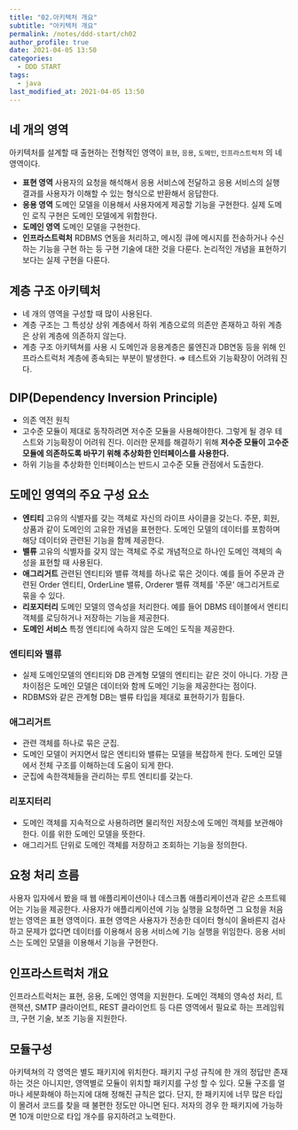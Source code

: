 ```yaml
---
title: "02.아키텍처 개요"
subtitle: "아키텍처 개요"
permalink: /notes/ddd-start/ch02
author_profile: true
date: 2021-04-05 13:50
categories:
  - DDD START
tags:
  - java
last_modified_at: 2021-04-05 13:50
---
```


## 네 개의 영역

아키텍처를 설계할 때 출현하는 전형적인 영역이 `표현`, `응용`, `도메인`, `인프라스트럭처` 의 네 영역이다.

- **표현 영역**
사용자의 요청을 해석해서 응용 서비스에 전달하고 응용 서비스의 실행 결과를 사용자가 이해할 수 있는 형식으로 반환해서 응답한다.
- **응용 영역**
도메인 모델을 이용해서 사용자에게 제공할 기능을 구현한다. 실제 도메인 로직 구현은 도메인 모델에게 위함한다.
- **도메인 영역**
도메인 모델을 구현한다.
- **인프라스트럭처**
RDBMS 연동을 처리하고, 메시징 큐에 메시지를 전송하거나 수신하는 기능을 구현 하는 등 구현 기술에 대한 것을 다룬다. 논리적인 개념을 표현하기보다는 실제 구현을 다룬다.

## 계층 구조 아키텍처

- 네 개의 영역을 구성할 때 많이 사용된다.
- 계층 구조는 그 특성상 상위 계층에서 하위 계층으로의 의존만 존재하고 하위 계층은 상위 계층에 의존하지 않는다.
- 계층 구조 아키텍쳐를 사용 시 도메인과 응용계층은 룰엔진과 DB연동 등을 위해 인프라스트럭처 계층에 종속되는 부분이 발생한다. ⇒ 테스트와 기능확장이 어려워 진다.

## DIP(Dependency Inversion Principle)

- 의존 역전 원칙
- 고수준 모듈이 제대로 동작하려면 저수준 모듈을 사용해야한다. 그렇게 될 경우 테스트와 기능확장이 어려워 진다. 이러한 문제를 해결하기 위해 **저수준 모듈이 고수준 모듈에 의존하도록 바꾸기 위해 추상화한 인터페이스를 사용한다.**
- 하위 기능을 추상화한 인터페이스는 반드시 고수준 모듈 관점에서 도출한다.

## 도메인 영역의 주요 구성 요소

- **엔티티**
고유의 식별자를 갖는 객체로 자신의 라이프 사이클을 갖는다. 주문, 회원, 상품과 같이 도메인의 고유한 개념을 표현한다. 도메인 모델의 데이터를 포함하며 해당 데이터와 관련된 기능을 함께 제공한다.
- **밸류**
고유의 식별자를 갖지 않는 객체로 주로 개념적으로 하나인 도메인 객체의 속성을 표현할 때 사용된다.
- **애그리거트** 
관련된 엔티티와 밸류 객체를 하나로 묶은 것이다. 예를 들어 주문과 관련된 Order 엔티티, OrderLine 밸류, Orderer 밸류 객체를 '주문' 애그리거트로 묶을 수 있다.
- **리포지터리**
도메인 모델의 영속성을 처리한다. 예를 들어 DBMS 테이블에서 엔티티 객체를 로딩하거나 저장하는 기능을 제공한다.
- **도메인 서비스**
특정 엔티티에 속하지 않은 도메인 도직을 제공한다.

### 엔티티와 밸류

- 실제 도메인모델의 엔티티와 DB 관계형 모델의 엔티티는 같은 것이 아니다.
가장 큰 차이점은 도메인 모델은 데이터와 함께 도메인 기능을 제공한다는 점이다.
- RDBMS와 같은 관계형 DB는 밸류 타입을 제대로 표현하기가 힘들다.

### 애그리거트

- 관련 객체를 하나로 묶은 군집.
- 도메인 모델이 커지면서 많은 엔티티와 밸류는 모델을 복잡하게 한다. 도메인 모델에서 전체 구조를 이해하는데 도움이 되게 한다.
- 군집에 속한객체들을 관리하는 루트 엔티티를 갖는다.

### 리포지터리

- 도메인 객체를 지속적으로 사용하려면 물리적인 저장소에 도메인 객체를 보관해야 한다. 이를 위한 도메인 모델을 뜻한다.
- 애그리거트 단위로 도메인 객체를 저장하고 조회하는 기능을 정의한다.

## 요청 처리 흐름

사용자 입자에서 봤을 때 웹 애플리케이션이나 데스크톱 애플리케이션과 같은 소프트웨어는 기능을 제공한다. 사용자가 애플리케이션에 기능 실행을 요청하면 그 요청을 처음 받는 영역은 표현 영역이다. 표현 영역은 사용자가 전송한 데이터 형식이 올바른지 검사하고 문제가 없다면 데이터를 이용해서 응용 서비스에 기능 실행을 위임한다. 응용 서비스는 도메인 모델을 이용해서 기능을 구현한다.

## 인프라스트럭처 개요

인프라스트럭처는 표현, 응용, 도메인 영역을 지원한다. 도메인 객체의 영속성 처리, 트랜잭션, SMTP 클라이언트, REST 클라이언트 등 다른 영역에서 필요로 하는 프레임워크, 구현 기술, 보조 기능을 지원한다.

## 모듈구성

아키텍쳐의 각 영역은 별도 패키지에 위치한다. 패키지 구성 규칙에 한 개의 정답만 존재하는 것은 아니지만, 영역별로 모듈이 위치할 패키지를 구성 할 수 있다. 모듈 구조를 얼마나 세분화해야 하는지에 대해 정해진 규칙은 없다. 단지, 한 패키지에 너무 많은 타입이 몰려서 코드를 찾을 때 불편한 정도만 아니면 된다. 저자의 경우 한 패키지에 가능하면 10개 미만으로 타입 개수를 유지하려고 노력한다.